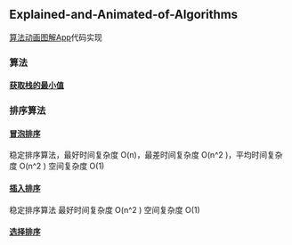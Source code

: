 ## Explained-and-Animated-of-Algorithms
[算法动画图解App](https://itunes.apple.com/cn/app/%E7%AE%97%E6%B3%95%E5%8A%A8%E7%94%BB%E5%9B%BE%E8%A7%A3-%E9%9D%A2%E5%90%91%E6%95%99%E8%82%B2%E6%9C%BA%E6%9E%84%E5%92%8C%E5%85%AC%E5%8F%B8/id1128330932?mt=8)代码实现
### 算法
#### [获取栈的最小值](https://github.com/kuroky/Explained-and-Animated-of-Algorithms/blob/master/%E8%8E%B7%E5%8F%96%E6%9C%80%E5%B0%8F%E5%80%BC%E7%9A%84%E6%A0%88/GetMinValue.playground/Contents.swift)
### 排序算法
#### [冒泡排序](https://github.com/kuroky/Explained-and-Animated-of-Algorithms/blob/master/%E5%86%92%E6%B3%A1%E6%8E%92%E5%BA%8F/BubblingSort.playground/Contents.swift)
稳定排序算法，最好时间复杂度 O(n)，最差时间复杂度 O(n^2 )，平均时间复杂度 O(n^2 )
空间复杂度 O(1)
#### [插入排序](https://github.com/kuroky/Explained-and-Animated-of-Algorithms/blob/master/%E6%8F%92%E5%85%A5%E6%8E%92%E5%BA%8F/InsertSort.playground/Contents.swift)
稳定排序算法 最好时间复杂度 O(n^2 )
空间复杂度 O(1)
#### [选择排序](https://github.com/kuroky/Explained-and-Animated-of-Algorithms/blob/master/%E9%80%89%E6%8B%A9%E6%8E%92%E5%BA%8F/SelectSort.playground/Contents.swift)
